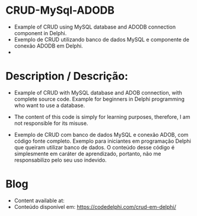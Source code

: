 # CRUD-MySql-ADODB
- Example of CRUD using MySQL database and ADODB connection component in Delphi.
- Exemplo de CRUD utilizando banco de dados MySQL e componente de conexão ADODB em Delphi.
- 
# Description / Descrição:
- Example of CRUD with MySQL database and ADOB connection, with complete source code. Example for beginners in Delphi programming who want to use a database.
- The content of this code is simply for learning purposes, therefore, I am not responsible for its misuse.

- Exemplo de CRUD com banco de dados MySQL e conexão ADOB, com código fonte completo. Exemplo para iniciantes em programação Delphi que queiram utilizar banco de dados.
O conteúdo desse código é simplesmente em caráter de aprendizado, portanto, não me responsabilizo pelo seu uso indevido.

# Blog
- Content available at:
- Conteúdo disponível em:
 https://codedelphi.com/crud-em-delphi/
